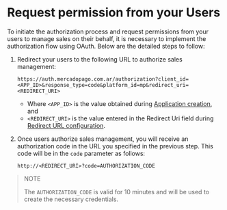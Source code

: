 # Request permission from your Users

To initiate the authorization process and request permissions from your users to manage sales on their behalf, it is necessary to implement the authorization flow using OAuth. Below are the detailed steps to follow:

1. Redirect your users to the following URL to authorize sales management:

    ```
    https://auth.mercadopago.com.ar/authorization?client_id=<APP_ID>&response_type=code&platform_id=mp&redirect_uri=<REDIRECT_URI>
    ```

    - Where `<APP_ID>` is the value obtained during [Application creation](/developers/en/docs/split-payment/integration-configuration/create-application), and
    - `<REDIRECT_URI>` is the value entered in the Redirect Uri field during [Redirect URL configuration](/developers/en/docs/split-payment/integration-configuration/create-application).

2. Once users authorize sales management, you will receive an authorization code in the URL you specified in the previous step. This code will be in the `code` parameter as follows:

    ```
    http://<REDIRECT_URI>?code=AUTHORIZATION_CODE
    ```

> NOTE
>
> The `AUTHORIZATION_CODE` is valid for 10 minutes and will be used to create the necessary credentials.